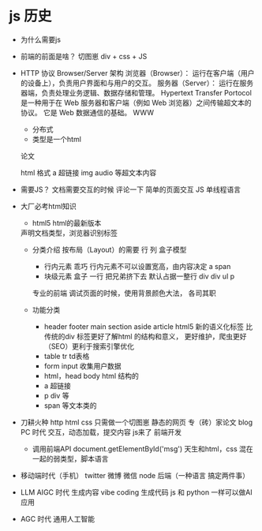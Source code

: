 # js 历史

- 为什么需要js
- 前端的前面是啥？
    切图崽
    div + css + JS
- HTTP 协议
    Browser/Server 架构 
        浏览器（Browser）： 运行在客户端（用户的设备上），负责用户界面和与用户的交互。
        服务器（Server）： 运行在服务器端，负责处理业务逻辑、数据存储和管理。
    Hypertext Transfer Portocol 是一种用于在 Web 服务器和客户端（例如 Web 浏览器）之间传输超文本的协议。 它是 Web 数据通信的基础。
    WWW
    - 分布式
    - <!Doctype html> 类型是一个html
    论文
    <div>
        <title>马赛克推行的第一性原理</title>
    </div>
    html 格式
    a 超链接
    img audio 等超文本内容

- 需要JS？
    文档需要交互的时候
    评论一下
    简单的页面交互
    JS 单线程语言

- 大厂必考html知识
    - html5 html的最新版本
    <!DOCTYPE html> 声明文档类型，浏览器识别标签
    - 分类介绍
        按布局（Layout）的需要 行 列
        盒子模型
        - 行内元素 乖巧
            行内元素不可以设置宽高，由内容决定
            a span
        - 块级元素 盒子 一行 把兄弟挤下去
            默认占据一整行 div
            div
            ul
            p

        专业的前端 调试页面的时候，使用背景颜色大法，
        各司其职
    - 功能分类
        - header footer main section aside 
            article html5 新的语义化标签
            比传统的div 标签更好了解html 的结构和意义，
            更好维护，爬虫更好（SEO）更利于搜索引擎优化
        - table tr td表格
        - form input 收集用户数据
        - html，head body html 结构的
        - a 超链接
        - p div 等
        - span 等文本类的

- 刀耕火种
    http html css
    只需做一个切图崽
    静态的网页 专（砖）家论文
blog PC 时代
    交互，动态加载，提交内容
    js来了
    前端开发
    - 调用前端API
    document.getElementById('msg')
    天生和html，css 混在一起的弱类型，脚本语言
- 移动端时代（手机）
    twitter 微博 微信
    node 后端（一种语言 搞定两件事）
- LLM AIGC 时代 生成内容
    vibe coding 生成代码
    js 和 python 一样可以做AI 应用
- AGC 时代
    通用人工智能

